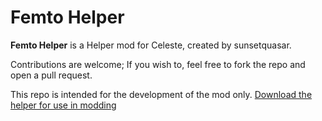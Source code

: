 # Femto Helper

**Femto Helper** is a Helper mod for Celeste, created by sunsetquasar.

Contributions are welcome; If you wish to, feel free to fork the repo and open a pull request.

This repo is intended for the development of the mod only. [Download the helper for use in modding](https://gamebanana.com/mods/53722)


